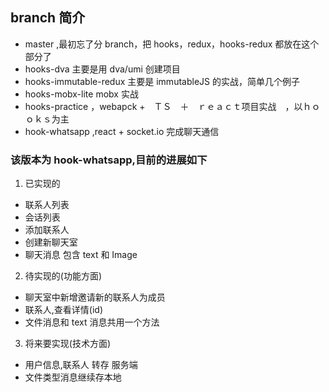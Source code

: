 ## branch 简介

- master ,最初忘了分 branch，把 hooks，redux，hooks-redux 都放在这个部分了
- hooks-dva 主要是用 dva/umi 创建项目
- hooks-immutable-redux 主要是 immutableJS 的实战，简单几个例子
- hooks-mobx-lite mobx 实战
- hooks-practice ，webapck +　ＴＳ　＋　ｒｅａｃｔ项目实战　，以ｈｏｏｋｓ为主
- hook-whatsapp ,react + socket.io 完成聊天通信

### 该版本为 hook-whatsapp,目前的进展如下

1. 已实现的

- 联系人列表
- 会话列表
- 添加联系人
- 创建新聊天室
- 聊天消息 包含 text 和 Image

2. 待实现的(功能方面)

- 聊天室中新增邀请新的联系人为成员
- 联系人,查看详情(id)
- 文件消息和 text 消息共用一个方法

3. 将来要实现(技术方面)

- 用户信息,联系人 转存 服务端
- 文件类型消息继续存本地
